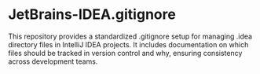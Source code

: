# JetBrains-IDEA.gitignore
This repository provides a standardized .gitignore setup for managing .idea directory files in IntelliJ IDEA projects. It includes documentation on which files should be tracked in version control and why, ensuring consistency across development teams.
